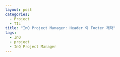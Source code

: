 ```yaml
---
layout: post
categories:
  - Project
  - TIL
title: "InQ Project Manager: Header 와 Footer 제작"
tags:
  - InQ
  - project
  - InQ Project Manager
---
```

